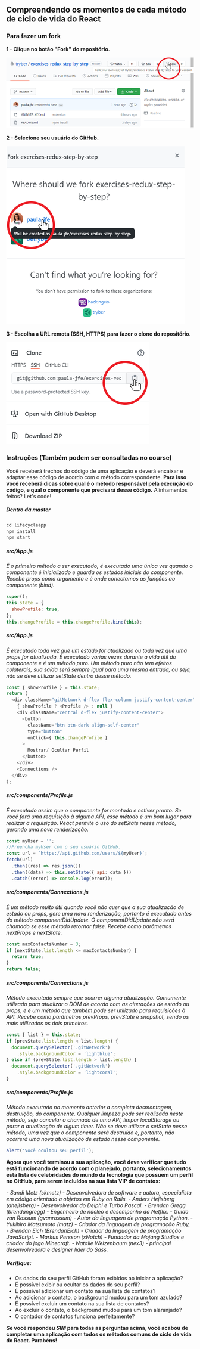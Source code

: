 ## Compreendendo os momentos de cada método de ciclo de vida do React

### Para fazer um fork

**1 - Clique no botão "Fork" do repositório.**

![passo2](images/fork-step-1.png)

**2 - Selecione seu usuário do GitHub.**

![passo3](images/fork-step-2.png)

**3 - Escolha a URL remota (SSH, HTTPS) para fazer o clone do repositório.**

![passo4](images/fork-step-3.png)

### Instruções (Também podem ser consultadas no course)
Você receberá trechos do código de uma aplicação e deverá encaixar e adaptar esse código de acordo com o método correspondente. **Para isso você receberá dicas sobre qual é o método responsável pela execução do código, e qual o componente que precisará desse código.** Alinhamentos feitos? Let's code!

##### Dentro da master
```javascript
cd lifecycleapp
npm install
npm start
```

##### src/App.js
*É o primeiro método a ser executado, é executado uma única vez quando o componente é inicializado e guarda os estados iniciais do componente. Recebe props como argumento e é onde conectamos as funções ao componente (bind).*
```javascript
super();
this.state = {
  showProfile: true,
};
this.changeProfile = this.changeProfile.bind(this);
```

##### src/App.js
*É executado toda vez que um estado for atualizado ou toda vez que uma props for atualizada. É executado várias vezes durante a vida útil do componente e é um método puro. Um método puro não tem efeitos colaterais, sua saída será sempre igual para uma mesma entrada, ou seja, não se deve utilizar setState dentro desse método.*
```javascript
const { showProfile } = this.state;
return (
  <div className="gitNetwork d-flex flex-column justify-content-center">
    { showProfile ? <Profile /> : null }
    <div className="central d-flex justify-content-center">
      <button
        className="btn btn-dark align-self-center"
        type="button"
        onClick={ this.changeProfile }
      >
        Mostrar/ Ocultar Perfil
      </button>
    </div>
    <Connections />
  </div>
);
```

##### src/components/Profile.js
*É executado assim que o componente for montado e estiver pronto. Se você fará uma requisição à alguma API, esse método é um bom lugar para realizar a requisição. React permite o uso do setState nesse método, gerando uma nova renderização.*
```javascript
const myUser = '';
//Preencha myUser com o seu usuário GitHub.
const url = `https://api.github.com/users/${myUser}`;
fetch(url)
  .then((res) => res.json())
  .then((data) => this.setState({ api: data }))
  .catch((error) => console.log(error));
```

##### src/components/Connections.js
*É um método muito útil quando você não quer que a sua atualização de estado ou props, gere uma nova renderização, portanto é executado antes do método componentDidUpdate. O componentDidUpdate não será chamado se esse método retornar false. Recebe como parâmetros nextProps e nextState.*
```javascript
const maxContactsNumber = 3;
if (nextState.list.length <= maxContactsNumber) {
  return true;
}
return false;
```

##### src/components/Connections.js
*Método executado sempre que ocorrer alguma atualização. Comumente utilizado para atualizar o DOM de acordo com as alterações de estado ou props, e é um método que também pode ser utilizado para requisições à API. Recebe como parâmetros prevProps, prevState e snapshot, sendo os mais utilizados os dois primeiros.*
```javascript
const { list } = this.state;
if (prevState.list.length < list.length) {
  document.querySelector('.gitNetwork')
    .style.backgroundColor = 'lightblue';
} else if (prevState.list.length > list.length) {
  document.querySelector('.gitNetwork')
    .style.backgroundColor = 'lightcoral';
}
```

##### src/components/Profile.js
*Método executado no momento anterior a completa desmontagem, destruição, do componente. Qualquer limpeza pode ser realizada neste método, seja cancelar a chamada de uma API, limpar localStorage ou parar a atualização de algum timer. Não se deve utilizar o setState nesse método, uma vez que o componente será destruído e, portanto, não ocorrerá uma nova atualização de estado nesse componente.*
```javascript
alert('Você ocultou seu perfil');
```

**Agora que você terminou a sua aplicação, você deve verificar que tudo está funcionando de acordo com o planejado, portanto, selecionamentos esta lista de celebridades do mundo da tecnologia que possuem um perfil no GitHub, para serem incluídos na sua lista VIP de contatos:**

*- Sandi Metz (skmetz) - Desenvolvedora de software e autora, especialista em código orientado a objetos em Ruby on Rails.*
*- Anders Hejlsberg (ahejlsberg) - Desenvolvedor do Delphi e Turbo Pascal.*
*- Brendan Gregg (brendangregg) - Engenheiro de núcleo e desempenho da Netflix.*
*- Guido van Rossum (gvanrossum) - Autor da linguagem de programação Python.*
*- Yukihiro Matsumoto (matz) - Criador da linguagem de programação Ruby,*
*- Brendan Eich (BrendanEich) - Criador da linguagem de programação JavaScript.*
*- Markus Persson (xNotch) - Fundador da Mojang Studios e criador do jogo Minecraft.*
*- Natalie Weizenbaum (nex3) - principal desenvolvedora e designer líder do Sass.*

##### Verifique:
- Os dados do seu perfil GitHub foram exibidos ao iniciar a aplicação?
- É possível exibir ou ocultar os dados do seu perfil?
- É possível adicionar um contato na sua lista de contatos?
- Ao adicionar o contato, o background mudou para um tom azulado?
- É possível excluir um contato na sua lista de contatos?
- Ao excluir o contato, o background mudou para um tom alaranjado?
- O contador de contatos funciona perfeitamente?

**Se você respondeu *SIM* para todas as perguntas acima, você acabou de completar uma aplicação com todos os métodos comuns de ciclo de vida do React. Parabéns!** 

